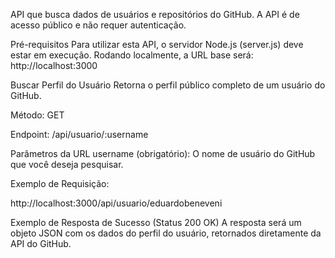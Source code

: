 API que busca dados de usuários e repositórios do GitHub. A API é de acesso público e não requer autenticação.

Pré-requisitos
Para utilizar esta API, o servidor Node.js (server.js) deve estar em execução. Rodando localmente, a URL base será: http://localhost:3000

Buscar Perfil do Usuário
Retorna o perfil público completo de um usuário do GitHub.

Método: GET

Endpoint: /api/usuario/:username

Parâmetros da URL
username (obrigatório): O nome de usuário do GitHub que você deseja pesquisar.

Exemplo de Requisição:

http://localhost:3000/api/usuario/eduardobeneveni


Exemplo de Resposta de Sucesso (Status 200 OK)
A resposta será um objeto JSON com os dados do perfil do usuário, retornados diretamente da API do GitHub.
